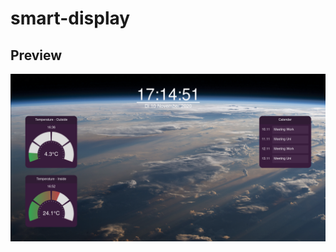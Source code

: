 # smart-display

## Preview
![Preview Image](https://github.com/robineco/smart-display/blob/master/images/webpage.png?raw=true)
